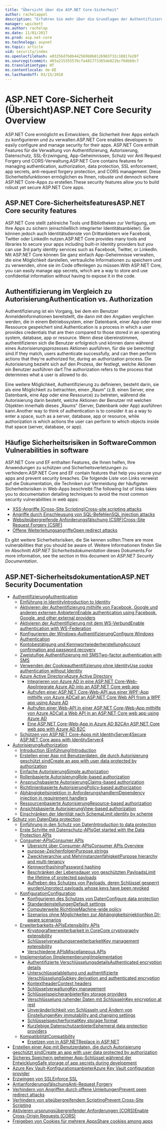```yaml
---
title: "Übersicht über die ASP.NET Core-Sicherheit"
author: rachelappel
description: "Erfahren Sie mehr über die Grundlagen der Authentifizierung, Autorisierung und Sicherheit in ASP.NET Core."
manager: wpickett
ms.author: rachelap
ms.date: 11/01/2017
ms.prod: asp.net-core
ms.technology: aspnet
ms.topic: article
uid: security/index
ms.openlocfilehash: e03256d7b8b442569b0b0126983732c10817e20f
ms.sourcegitcommit: 493a215355576cfa481773365de021bcf04bb9c7
ms.translationtype: HT
ms.contentlocale: de-DE
ms.lasthandoff: 03/15/2018
---
```

# <a name="aspnet-core-security-overview"></a><span data-ttu-id="18cd8-103">ASP.NET Core-Sicherheit (Übersicht)</span><span class="sxs-lookup"><span data-stu-id="18cd8-103">ASP.NET Core Security Overview</span></span>

<span data-ttu-id="18cd8-104">ASP.NET Core ermöglicht es Entwicklern, die Sicherheit ihrer Apps einfach zu konfigurieren und zu verwalten.</span><span class="sxs-lookup"><span data-stu-id="18cd8-104">ASP.NET Core enables developers to easily configure and manage security for their apps.</span></span> <span data-ttu-id="18cd8-105">ASP.NET Core enthält Features für die Verwaltung von Authentifizierung, Autorisierung, Datenschutz, SSL-Erzwingung, App-Geheimnissen, Schutz vor Anti Request Forgery und CORS-Verwaltung.</span><span class="sxs-lookup"><span data-stu-id="18cd8-105">ASP.NET Core contains features for managing authentication, authorization, data protection, SSL enforcement, app secrets, anti-request forgery protection, and CORS management.</span></span> <span data-ttu-id="18cd8-106">Diese Sicherheitsfunktionen ermöglichen es Ihnen, robuste und dennoch sichere ASP.NET Core-Apps zu erstellen.</span><span class="sxs-lookup"><span data-stu-id="18cd8-106">These security features allow you to build robust yet secure ASP.NET Core apps.</span></span>

## <a name="aspnet-core-security-features"></a><span data-ttu-id="18cd8-107">ASP.NET Core-Sicherheitsfeatures</span><span class="sxs-lookup"><span data-stu-id="18cd8-107">ASP.NET Core security features</span></span>

<span data-ttu-id="18cd8-108">ASP.NET Core stellt zahlreiche Tools und Bibliotheken zur Verfügung, um Ihre Apps zu sichern (einschließlich integrierter Identitätsanbieter). Sie können jedoch auch Identitätsdienste von Drittanbietern wie Facebook, Twitter oder LinkedIn nutzen.</span><span class="sxs-lookup"><span data-stu-id="18cd8-108">ASP.NET Core provides many tools and libraries to secure your apps including built-in Identity providers but you can use 3rd party identity services such as Facebook, Twitter, or LinkedIn.</span></span> <span data-ttu-id="18cd8-109">Mit ASP.NET Core können Sie ganz einfach App-Geheimnisse verwalten, die eine Möglichkeit darstellen, vertrauliche Informationen zu speichern und zu verwenden, ohne sie im Code offenlegen zu müssen.</span><span class="sxs-lookup"><span data-stu-id="18cd8-109">With ASP.NET Core, you can easily manage app secrets, which are a way to store and use confidential information without having to expose it in the code.</span></span>

## <a name="authentication-vs-authorization"></a><span data-ttu-id="18cd8-110">Authentifizierung im Vergleich zu Autorisierung</span><span class="sxs-lookup"><span data-stu-id="18cd8-110">Authentication vs. Authorization</span></span>

<span data-ttu-id="18cd8-111">Authentifizierung ist ein Vorgang, bei dem ein Benutzer Anmeldeinformationen bereitstellt, die dann mit den Angaben verglichen werden, die in einem Betriebssystem, einer Datenbank, einer App oder einer Ressource gespeichert sind.</span><span class="sxs-lookup"><span data-stu-id="18cd8-111">Authentication is a process in which a user provides credentials that are then compared to those stored in an operating system, database, app or resource.</span></span> <span data-ttu-id="18cd8-112">Wenn diese übereinstimmen, authentifizieren sich die Benutzer erfolgreich und können dann während eines Autorisierungsprozesses Aktionen ausführen, für die sie berechtigt sind.</span><span class="sxs-lookup"><span data-stu-id="18cd8-112">If they match, users authenticate successfully, and can then perform actions that they're authorized for, during an authorization process.</span></span> <span data-ttu-id="18cd8-113">Die Autorisierung bezieht sich auf den Prozess, der festlegt, welche Aktionen ein Benutzer ausführen darf.</span><span class="sxs-lookup"><span data-stu-id="18cd8-113">The authorization refers to the process that determines what a user is allowed to do.</span></span>

<span data-ttu-id="18cd8-114">Eine weitere Möglichkeit, Authentifizierung zu definieren, besteht darin, sie als eine Möglichkeit zu betrachten, einen „Raum“ (z.B. einen Server, eine Datenbank, eine App oder eine Ressource) zu betreten, während die Autorisierung darin besteht, welche Aktionen der Benutzer mit welchen Objekten innerhalb dieses „Raums“ (Server, Datenbank oder App) ausführen kann.</span><span class="sxs-lookup"><span data-stu-id="18cd8-114">Another way to think of authentication is to consider it as a way to enter a space, such as a server, database, app or resource, while authorization is which actions the user can perform to which objects inside that space (server, database, or app).</span></span>

## <a name="common-vulnerabilities-in-software"></a><span data-ttu-id="18cd8-115">Häufige Sicherheitsrisiken in Software</span><span class="sxs-lookup"><span data-stu-id="18cd8-115">Common Vulnerabilities in software</span></span>

<span data-ttu-id="18cd8-116">ASP.NET Core und EF enthalten Features, die Ihnen helfen, Ihre Anwendungen zu schützen und Sicherheitsverletzungen zu verhindern.</span><span class="sxs-lookup"><span data-stu-id="18cd8-116">ASP.NET Core and EF contain features that help you secure your apps and prevent security breaches.</span></span> <span data-ttu-id="18cd8-117">Die folgende Liste von Links verweist auf die Dokumentation, die Techniken zur Vermeidung der häufigsten Sicherheitsrisiken in Web-Apps beschreibt:</span><span class="sxs-lookup"><span data-stu-id="18cd8-117">The following list of links takes you to documentation detailing techniques to avoid the most common security vulnerabilities in web apps:</span></span>

* [<span data-ttu-id="18cd8-118">XSS-Angriffe (Cross-Site Scripting)</span><span class="sxs-lookup"><span data-stu-id="18cd8-118">Cross-site scripting attacks</span></span>](https://docs.microsoft.com/aspnet/core/security/cross-site-scripting)
* [<span data-ttu-id="18cd8-119">Angriffe durch Einschleusung von SQL-Befehlen</span><span class="sxs-lookup"><span data-stu-id="18cd8-119">SQL injection attacks</span></span>](https://docs.microsoft.com/ef/core/querying/raw-sql)
* [<span data-ttu-id="18cd8-120">Websiteübergreifende Anforderungsfälschung (CSRF)</span><span class="sxs-lookup"><span data-stu-id="18cd8-120">Cross-Site Request Forgery (CSRF)</span></span>](https://docs.microsoft.com/aspnet/core/security/anti-request-forgery)
* [<span data-ttu-id="18cd8-121">Offene Weiterleitungsangriffe</span><span class="sxs-lookup"><span data-stu-id="18cd8-121">Open redirect attacks</span></span>](https://docs.microsoft.com/aspnet/core/security/preventing-open-redirects)

<span data-ttu-id="18cd8-122">Es gibt weitere Sicherheitsrisiken, die Sie kennen sollten.</span><span class="sxs-lookup"><span data-stu-id="18cd8-122">There are more vulnerabilities that you should be aware of.</span></span> <span data-ttu-id="18cd8-123">Weitere Informationen finden Sie im Abschnitt *ASP.NET Sicherheitsdokumentation* dieses Dokuments.</span><span class="sxs-lookup"><span data-stu-id="18cd8-123">For more information, see the section in this document on *ASP.NET Security Documentation*.</span></span>

## <a name="aspnet-security-documentation"></a><span data-ttu-id="18cd8-124">ASP.NET-Sicherheitsdokumentation</span><span class="sxs-lookup"><span data-stu-id="18cd8-124">ASP.NET Security Documentation</span></span>

*   [<span data-ttu-id="18cd8-125">Authentifizierung</span><span class="sxs-lookup"><span data-stu-id="18cd8-125">Authentication</span></span>](authentication/index.md)
    *   [<span data-ttu-id="18cd8-126">Einführung in Identity</span><span class="sxs-lookup"><span data-stu-id="18cd8-126">Introduction to Identity</span></span>](authentication/identity.md)
    *   [<span data-ttu-id="18cd8-127">Aktivieren der Authentifizierung mithilfe von Facebook, Google und anderen externen Anbietern</span><span class="sxs-lookup"><span data-stu-id="18cd8-127">Enable authentication using Facebook, Google, and other external providers</span></span>](authentication/social/index.md)
    *   [<span data-ttu-id="18cd8-128">Aktivieren der Authentifizierung mit dem WS-Verbund</span><span class="sxs-lookup"><span data-stu-id="18cd8-128">Enable authentication with WS-Federation</span></span>](authentication/ws-federation.md)
    * [<span data-ttu-id="18cd8-129">Konfigurieren der Windows-Authentifizierung</span><span class="sxs-lookup"><span data-stu-id="18cd8-129">Configure Windows Authentication</span></span>](authentication/windowsauth.md)
    *   [<span data-ttu-id="18cd8-130">Kontobestätigung und Kennwortwiederherstellung</span><span class="sxs-lookup"><span data-stu-id="18cd8-130">Account confirmation and password recovery</span></span>](authentication/accconfirm.md)
    *   [<span data-ttu-id="18cd8-131">Zweistufige Authentifizierung mit SMS</span><span class="sxs-lookup"><span data-stu-id="18cd8-131">Two-factor authentication with SMS</span></span>](authentication/2fa.md)
    *   [<span data-ttu-id="18cd8-132">Verwenden der Cookieauthentifizierung ohne Identity</span><span class="sxs-lookup"><span data-stu-id="18cd8-132">Use cookie authentication without Identity</span></span>](authentication/cookie.md)
    *   [<span data-ttu-id="18cd8-133">Azure Active Directory</span><span class="sxs-lookup"><span data-stu-id="18cd8-133">Azure Active Directory</span></span>](authentication/azure-active-directory/index.md)
        *   [<span data-ttu-id="18cd8-134">Integrieren von Azure AD in eine ASP.NET Core-Web-App</span><span class="sxs-lookup"><span data-stu-id="18cd8-134">Integrate Azure AD into an ASP.NET Core web app</span></span>](https://azure.microsoft.com/documentation/samples/active-directory-dotnet-webapp-openidconnect-aspnetcore/)
        *   [<span data-ttu-id="18cd8-135">Aufrufen einer ASP.NET Core-Web-API aus einer WPF-App mithilfe von Azure AD</span><span class="sxs-lookup"><span data-stu-id="18cd8-135">Call an ASP.NET Core Web API from a WPF app using Azure AD</span></span>](https://azure.microsoft.com/documentation/samples/active-directory-dotnet-native-aspnetcore/)
        *   [<span data-ttu-id="18cd8-136">Aufrufen einer Web-API in einer ASP.NET Core-Web-App mithilfe von Azure AD</span><span class="sxs-lookup"><span data-stu-id="18cd8-136">Call a Web API in an ASP.NET Core web app using Azure AD</span></span>](https://azure.microsoft.com/documentation/samples/active-directory-dotnet-webapp-webapi-openidconnect-aspnetcore/)
        *   [<span data-ttu-id="18cd8-137">Eine ASP.NET Core-Web-App in Azure AD B2C</span><span class="sxs-lookup"><span data-stu-id="18cd8-137">An ASP.NET Core web app with Azure AD B2C</span></span>](https://azure.microsoft.com/resources/samples/active-directory-b2c-dotnetcore-webapp/)
    *   [<span data-ttu-id="18cd8-138">Schützen von ASP.NET Core-Apps mit IdentityServer4</span><span class="sxs-lookup"><span data-stu-id="18cd8-138">Secure ASP.NET Core apps with IdentityServer4</span></span>](https://identityserver4.readthedocs.io)
*   [<span data-ttu-id="18cd8-139">Autorisierung</span><span class="sxs-lookup"><span data-stu-id="18cd8-139">Authorization</span></span>](authorization/index.md)
    *   [<span data-ttu-id="18cd8-140">Introduction (Einführung)</span><span class="sxs-lookup"><span data-stu-id="18cd8-140">Introduction</span></span>](authorization/introduction.md)
    *   [<span data-ttu-id="18cd8-141">Erstellen einer App mit Benutzerdaten, die durch Autorisierung geschützt sind</span><span class="sxs-lookup"><span data-stu-id="18cd8-141">Create an app with user data protected by authorization</span></span>](xref:security/authorization/secure-data)
    *   [<span data-ttu-id="18cd8-142">Einfache Autorisierung</span><span class="sxs-lookup"><span data-stu-id="18cd8-142">Simple authorization</span></span>](authorization/simple.md)
    *   [<span data-ttu-id="18cd8-143">Rollenbasierte Autorisierung</span><span class="sxs-lookup"><span data-stu-id="18cd8-143">Role-based authorization</span></span>](authorization/roles.md)
    *   [<span data-ttu-id="18cd8-144">Anspruchsbasierte Autorisierung</span><span class="sxs-lookup"><span data-stu-id="18cd8-144">Claims-based authorization</span></span>](authorization/claims.md)
    *   [<span data-ttu-id="18cd8-145">Richtlinienbasierte Autorisierung</span><span class="sxs-lookup"><span data-stu-id="18cd8-145">Policy-based authorization</span></span>](authorization/policies.md)
    *   [<span data-ttu-id="18cd8-146">Abhängigkeitsinjektion in Anforderungshandlern</span><span class="sxs-lookup"><span data-stu-id="18cd8-146">Dependency injection in requirement handlers</span></span>](authorization/dependencyinjection.md)
    *   [<span data-ttu-id="18cd8-147">Ressourcenbasierte Autorisierung</span><span class="sxs-lookup"><span data-stu-id="18cd8-147">Resource-based authorization</span></span>](authorization/resourcebased.md)
    *   [<span data-ttu-id="18cd8-148">Ansichtsbasierte Autorisierung</span><span class="sxs-lookup"><span data-stu-id="18cd8-148">View-based authorization</span></span>](authorization/views.md)
    *   [<span data-ttu-id="18cd8-149">Einschränken der Identität nach Schema</span><span class="sxs-lookup"><span data-stu-id="18cd8-149">Limit identity by scheme</span></span>](authorization/limitingidentitybyscheme.md)
*   [<span data-ttu-id="18cd8-150">Schutz von Daten</span><span class="sxs-lookup"><span data-stu-id="18cd8-150">Data protection</span></span>](data-protection/index.md)
    *   [<span data-ttu-id="18cd8-151">Einführung in den Schutz von Daten</span><span class="sxs-lookup"><span data-stu-id="18cd8-151">Introduction to data protection</span></span>](data-protection/introduction.md)
    *   [<span data-ttu-id="18cd8-152">Erste Schritte mit Datenschutz-APIs</span><span class="sxs-lookup"><span data-stu-id="18cd8-152">Get started with the Data Protection APIs</span></span>](data-protection/using-data-protection.md)
    *   [<span data-ttu-id="18cd8-153">Consumer-APIs</span><span class="sxs-lookup"><span data-stu-id="18cd8-153">Consumer APIs</span></span>](data-protection/consumer-apis/index.md)
        *   [<span data-ttu-id="18cd8-154">Übersicht über Consumer-APIs</span><span class="sxs-lookup"><span data-stu-id="18cd8-154">Consumer APIs Overview</span></span>](data-protection/consumer-apis/overview.md)
        *   [<span data-ttu-id="18cd8-155">purpose-Zeichenfolgen</span><span class="sxs-lookup"><span data-stu-id="18cd8-155">Purpose strings</span></span>](data-protection/consumer-apis/purpose-strings.md)
        *   [<span data-ttu-id="18cd8-156">Zweckhierarchie und Mehrinstanzenfähigkeit</span><span class="sxs-lookup"><span data-stu-id="18cd8-156">Purpose hierarchy and multi-tenancy</span></span>](data-protection/consumer-apis/purpose-strings-multitenancy.md)
        *   [<span data-ttu-id="18cd8-157">Kennworthashing</span><span class="sxs-lookup"><span data-stu-id="18cd8-157">Password hashing</span></span>](data-protection/consumer-apis/password-hashing.md)
        *   [<span data-ttu-id="18cd8-158">Beschränken der Lebensdauer von geschützten Payloads</span><span class="sxs-lookup"><span data-stu-id="18cd8-158">Limit the lifetime of protected payloads</span></span>](data-protection/consumer-apis/limited-lifetime-payloads.md)
        *   [<span data-ttu-id="18cd8-159">Aufheben des Schutzes von Payloads, deren Schlüssel gesperrt wurden</span><span class="sxs-lookup"><span data-stu-id="18cd8-159">Unprotect payloads whose keys have been revoked</span></span>](data-protection/consumer-apis/dangerous-unprotect.md)
    *   [<span data-ttu-id="18cd8-160">Konfiguration</span><span class="sxs-lookup"><span data-stu-id="18cd8-160">Configuration</span></span>](data-protection/configuration/index.md)
        *   [<span data-ttu-id="18cd8-161">Konfigurieren des Schutzes von Daten</span><span class="sxs-lookup"><span data-stu-id="18cd8-161">Configure data protection</span></span>](data-protection/configuration/overview.md)
        *   [<span data-ttu-id="18cd8-162">Standardeinstellungen</span><span class="sxs-lookup"><span data-stu-id="18cd8-162">Default settings</span></span>](data-protection/configuration/default-settings.md)
        *   [<span data-ttu-id="18cd8-163">Computerweite Richtlinie</span><span class="sxs-lookup"><span data-stu-id="18cd8-163">Machine-wide policy</span></span>](data-protection/configuration/machine-wide-policy.md)
        *   [<span data-ttu-id="18cd8-164">Szenarios ohne Möglichkeiten zur Abhängigkeitsinjektion</span><span class="sxs-lookup"><span data-stu-id="18cd8-164">Non DI-aware scenarios</span></span>](data-protection/configuration/non-di-scenarios.md)
    *   [<span data-ttu-id="18cd8-165">Erweiterbarkeits-APIs</span><span class="sxs-lookup"><span data-stu-id="18cd8-165">Extensibility APIs</span></span>](data-protection/extensibility/index.md)
        *   [<span data-ttu-id="18cd8-166">Kryptografieerweiterbarkeit in Core</span><span class="sxs-lookup"><span data-stu-id="18cd8-166">Core cryptography extensibility</span></span>](data-protection/extensibility/core-crypto.md)
        *   [<span data-ttu-id="18cd8-167">Schlüsselverwaltungserweiterbarkeit</span><span class="sxs-lookup"><span data-stu-id="18cd8-167">Key management extensibility</span></span>](data-protection/extensibility/key-management.md)
        *   [<span data-ttu-id="18cd8-168">Verschiedene APIs</span><span class="sxs-lookup"><span data-stu-id="18cd8-168">Miscellaneous APIs</span></span>](data-protection/extensibility/misc-apis.md)
    *   [<span data-ttu-id="18cd8-169">Implementation (Implementierung)</span><span class="sxs-lookup"><span data-stu-id="18cd8-169">Implementation</span></span>](data-protection/implementation/index.md)
        *   [<span data-ttu-id="18cd8-170">Authentifizierte Verschlüsselungsdetails</span><span class="sxs-lookup"><span data-stu-id="18cd8-170">Authenticated encryption details</span></span>](data-protection/implementation/authenticated-encryption-details.md)
        *   [<span data-ttu-id="18cd8-171">Unterschlüsselableitung und authentifizierte Verschlüsselung</span><span class="sxs-lookup"><span data-stu-id="18cd8-171">Subkey derivation and authenticated encryption</span></span>](data-protection/implementation/subkeyderivation.md)
        *   [<span data-ttu-id="18cd8-172">Kontextheader</span><span class="sxs-lookup"><span data-stu-id="18cd8-172">Context headers</span></span>](data-protection/implementation/context-headers.md)
        *   [<span data-ttu-id="18cd8-173">Schlüsselverwaltung</span><span class="sxs-lookup"><span data-stu-id="18cd8-173">Key management</span></span>](data-protection/implementation/key-management.md)
        *   [<span data-ttu-id="18cd8-174">Schlüsselspeicheranbieter</span><span class="sxs-lookup"><span data-stu-id="18cd8-174">Key storage providers</span></span>](data-protection/implementation/key-storage-providers.md)
        *   [<span data-ttu-id="18cd8-175">Verschlüsselung ruhender Daten mit Schlüsseln</span><span class="sxs-lookup"><span data-stu-id="18cd8-175">Key encryption at rest</span></span>](data-protection/implementation/key-encryption-at-rest.md)
        *   [<span data-ttu-id="18cd8-176">Unveränderlichkeit von Schlüsseln und Ändern von Einstellungen</span><span class="sxs-lookup"><span data-stu-id="18cd8-176">Key immutability and changing settings</span></span>](data-protection/implementation/key-immutability.md)
        *   [<span data-ttu-id="18cd8-177">Schlüsselspeicherformat</span><span class="sxs-lookup"><span data-stu-id="18cd8-177">Key storage format</span></span>](data-protection/implementation/key-storage-format.md)
        *   [<span data-ttu-id="18cd8-178">Kurzlebige Datenschutzanbieter</span><span class="sxs-lookup"><span data-stu-id="18cd8-178">Ephemeral data protection providers</span></span>](data-protection/implementation/key-storage-ephemeral.md)
    *   [<span data-ttu-id="18cd8-179">Kompatibilität</span><span class="sxs-lookup"><span data-stu-id="18cd8-179">Compatibility</span></span>](data-protection/compatibility/index.md)
        *   [<span data-ttu-id="18cd8-180">Ersetzen von <machineKey> in ASP.NET</span><span class="sxs-lookup"><span data-stu-id="18cd8-180">Replace <machineKey> in ASP.NET</span></span>](data-protection/compatibility/replacing-machinekey.md)
*   [<span data-ttu-id="18cd8-181">Erstellen einer App mit Benutzerdaten, die durch Autorisierung geschützt sind</span><span class="sxs-lookup"><span data-stu-id="18cd8-181">Create an app with user data protected by authorization</span></span>](xref:security/authorization/secure-data)
*   [<span data-ttu-id="18cd8-182">Sicheres Speichern geheimer App-Schlüssel während der Entwicklung</span><span class="sxs-lookup"><span data-stu-id="18cd8-182">Safe storage of app secrets during development</span></span>](app-secrets.md)
*   [<span data-ttu-id="18cd8-183">Azure Key Vault-Konfigurationsanbieter</span><span class="sxs-lookup"><span data-stu-id="18cd8-183">Azure Key Vault configuration provider</span></span>](key-vault-configuration.md)
*   [<span data-ttu-id="18cd8-184">Erzwingen von SSL</span><span class="sxs-lookup"><span data-stu-id="18cd8-184">Enforce SSL</span></span>](enforcing-ssl.md)
*   [<span data-ttu-id="18cd8-185">Antianforderungsfälschung</span><span class="sxs-lookup"><span data-stu-id="18cd8-185">Anti-Request Forgery</span></span>](anti-request-forgery.md)
*   [<span data-ttu-id="18cd8-186">Verhindern von Angriffen durch offene Umleitungen</span><span class="sxs-lookup"><span data-stu-id="18cd8-186">Prevent open redirect attacks</span></span>](preventing-open-redirects.md)
*   [<span data-ttu-id="18cd8-187">Verhindern von siteübergreifendem Scripting</span><span class="sxs-lookup"><span data-stu-id="18cd8-187">Prevent Cross-Site Scripting</span></span>](cross-site-scripting.md)
*   [<span data-ttu-id="18cd8-188">Aktivieren ursprungsübergreifender Anforderungen (CORS)</span><span class="sxs-lookup"><span data-stu-id="18cd8-188">Enable Cross-Origin Requests (CORS)</span></span>](cors.md)
*   [<span data-ttu-id="18cd8-189">Freigeben von Cookies für mehrere Apps</span><span class="sxs-lookup"><span data-stu-id="18cd8-189">Share cookies among apps</span></span>](cookie-sharing.md)
